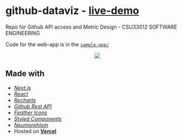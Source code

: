 # github-dataviz - [live-demo](https://github-dataviz.vercel.app/)

Repo for Github API access and Metric Design - CSU33012 SOFTWARE ENGINEERING

Code for the web-app is in the [`sample-app/`](https://github.com/johnkommala/github-dataviz/tree/main/sample-app)

<p align="center">
  <img src="https://user-images.githubusercontent.com/91032767/147891782-1082068c-ba9d-410b-8569-ed5e11f86f03.gif" />
</p>

## Made with
* _[Next.js](https://nextjs.org/)_
* _[React](https://reactjs.org/)_
* _[Recharts](https://recharts.org/en-US/)_
* _[Github Rest API](https://docs.github.com/en/rest)_
* _[Feather Icons](feathericons.com)_
* _[Styled Components](https://styled-components.com/)_
* _[Neumorphism](https://neumorphism.io/)_
* Hosted on **[Vercel](https://vercel.com/)**
 

